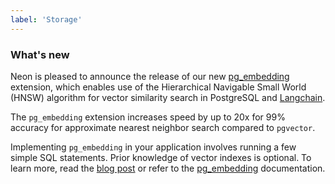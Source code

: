 ```yaml
---
label: 'Storage'
---
```


### What's new

Neon is pleased to announce the release of our new [pg_embedding](https://neon.tech/docs/extensions/pg_embedding#pgembedding-extension-github-repository) extension, which enables use of the Hierarchical Navigable Small World (HNSW) algorithm for vector similarity search in PostgreSQL and [Langchain](https://python.langchain.com/docs/modules/data_connection/vectorstores/integrations/pgembedding).

The `pg_embedding` extension increases speed by up to 20x for 99% accuracy for approximate nearest neighbor search compared to `pgvector`.

Implementing `pg_embedding` in your application involves running a few simple SQL statements. Prior knowledge of vector indexes is optional. To learn more, read the [blog post](https://neon.tech/blog/pg-embedding-extension-for-vector-search) or refer to the [pg_embedding](/docs/extensions/pg_embedding) documentation.
